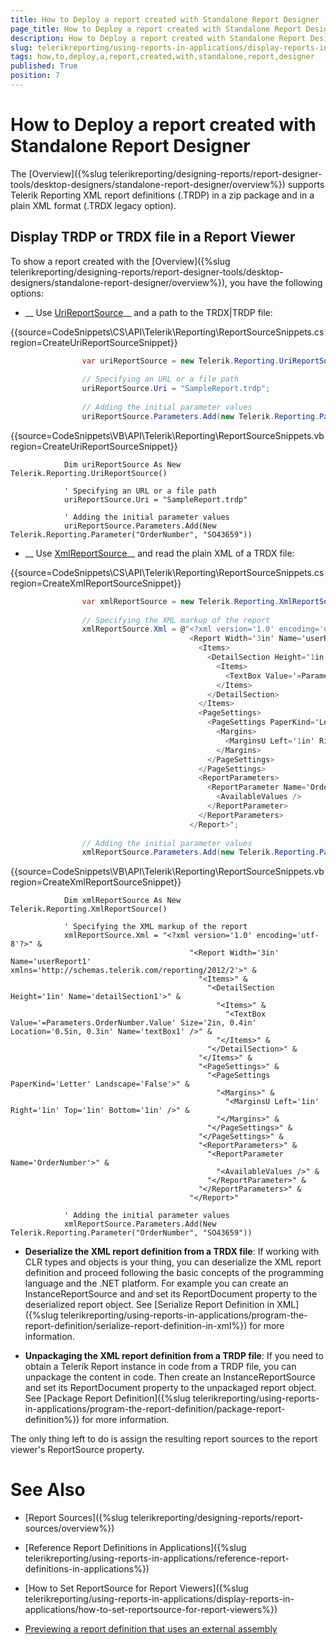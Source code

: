 ```yaml
---
title: How to Deploy a report created with Standalone Report Designer
page_title: How to Deploy a report created with Standalone Report Designer | for Telerik Reporting Documentation
description: How to Deploy a report created with Standalone Report Designer
slug: telerikreporting/using-reports-in-applications/display-reports-in-applications/how-to-deploy-a-report-created-with-standalone-report-designer
tags: how,to,deploy,a,report,created,with,standalone,report,designer
published: True
position: 7
---
```


# How to Deploy a report created with Standalone Report Designer



The [Overview]({%slug telerikreporting/designing-reports/report-designer-tools/desktop-designers/standalone-report-designer/overview%})
        supports Telerik Reporting XML report definitions (.TRDP) in a zip package and in a plain XML format (.TRDX legacy option).
      

## Display TRDP or TRDX file in a Report Viewer

To show a report created with the [Overview]({%slug telerikreporting/designing-reports/report-designer-tools/desktop-designers/standalone-report-designer/overview%}), you have the following options:
        

* __
                Use [UriReportSource](/reporting/api/Telerik.Reporting.UriReportSource)__ and a path to the TRDX|TRDP file:
            

{{source=CodeSnippets\CS\API\Telerik\Reporting\ReportSourceSnippets.cs region=CreateUriReportSourceSnippet}}
````C#
	            var uriReportSource = new Telerik.Reporting.UriReportSource();
	
	            // Specifying an URL or a file path
	            uriReportSource.Uri = "SampleReport.trdp";
	
	            // Adding the initial parameter values
	            uriReportSource.Parameters.Add(new Telerik.Reporting.Parameter("OrderNumber", "SO43659"));
````



{{source=CodeSnippets\VB\API\Telerik\Reporting\ReportSourceSnippets.vb region=CreateUriReportSourceSnippet}}
````VB
	        Dim uriReportSource As New Telerik.Reporting.UriReportSource()
	
	        ' Specifying an URL or a file path
	        uriReportSource.Uri = "SampleReport.trdp"
	
	        ' Adding the initial parameter values
	        uriReportSource.Parameters.Add(New Telerik.Reporting.Parameter("OrderNumber", "SO43659"))
````



* __
                Use [XmlReportSource](/reporting/api/Telerik.Reporting.XmlReportSource)__ and read the plain XML of a TRDX file:
            

{{source=CodeSnippets\CS\API\Telerik\Reporting\ReportSourceSnippets.cs region=CreateXmlReportSourceSnippet}}
````C#
	            var xmlReportSource = new Telerik.Reporting.XmlReportSource();
	
	            // Specifying the XML markup of the report
	            xmlReportSource.Xml = @"<?xml version='1.0' encoding='utf-8'?>
	                                    <Report Width='3in' Name='userReport1' xmlns='http://schemas.telerik.com/reporting/2012/2'>
	                                      <Items>
	                                        <DetailSection Height='1in' Name='detailSection1'>
	                                          <Items>
	                                            <TextBox Value='=Parameters.OrderNumber.Value' Size='2in, 0.4in' Location='0.5in, 0.3in' Name='textBox1' />
	                                          </Items>
	                                        </DetailSection>
	                                      </Items>
	                                      <PageSettings>
	                                        <PageSettings PaperKind='Letter' Landscape='False'>
	                                          <Margins>
	                                            <MarginsU Left='1in' Right='1in' Top='1in' Bottom='1in' />
	                                          </Margins>
	                                        </PageSettings>
	                                      </PageSettings>
	                                      <ReportParameters>
	                                        <ReportParameter Name='OrderNumber'>
	                                          <AvailableValues />
	                                        </ReportParameter>
	                                      </ReportParameters>
	                                    </Report>";
	
	            // Adding the initial parameter values
	            xmlReportSource.Parameters.Add(new Telerik.Reporting.Parameter("OrderNumber", "SO43659"));
````



{{source=CodeSnippets\VB\API\Telerik\Reporting\ReportSourceSnippets.vb region=CreateXmlReportSourceSnippet}}
````VB
	        Dim xmlReportSource As New Telerik.Reporting.XmlReportSource()
	
	        ' Specifying the XML markup of the report
	        xmlReportSource.Xml = "<?xml version='1.0' encoding='utf-8'?>" &
	                                    "<Report Width='3in' Name='userReport1' xmlns='http://schemas.telerik.com/reporting/2012/2'>" &
	                                      "<Items>" &
	                                        "<DetailSection Height='1in' Name='detailSection1'>" &
	                                          "<Items>" &
	                                            "<TextBox Value='=Parameters.OrderNumber.Value' Size='2in, 0.4in' Location='0.5in, 0.3in' Name='textBox1' />" &
	                                          "</Items>" &
	                                        "</DetailSection>" &
	                                      "</Items>" &
	                                      "<PageSettings>" &
	                                        "<PageSettings PaperKind='Letter' Landscape='False'>" &
	                                          "<Margins>" &
	                                            "<MarginsU Left='1in' Right='1in' Top='1in' Bottom='1in' />" &
	                                          "</Margins>" &
	                                        "</PageSettings>" &
	                                      "</PageSettings>" &
	                                      "<ReportParameters>" &
	                                        "<ReportParameter Name='OrderNumber'>" &
	                                          "<AvailableValues />" &
	                                        "</ReportParameter>" &
	                                      "</ReportParameters>" &
	                                    "</Report>"
	
	        ' Adding the initial parameter values
	        xmlReportSource.Parameters.Add(New Telerik.Reporting.Parameter("OrderNumber", "SO43659"))
````



* __Deserialize the XML report definition from a TRDX file__:
            If working with CLR types and objects is your thing, you can deserialize the XML report definition and proceed
              following the basic concepts of the programming language and the .NET platform. For example you can create an InstanceReportSource and
              and set its ReportDocument property to the deserialized report object. See [Serialize Report Definition in XML]({%slug telerikreporting/using-reports-in-applications/program-the-report-definition/serialize-report-definition-in-xml%}) for more information.
            

* __Unpackaging the XML report definition from a TRDP file__:
            If you need to obtain a Telerik Report instance in code from a TRDP file, you can unpackage the content in code. Then create an InstanceReportSource and
              set its ReportDocument property to the unpackaged report object. See [Package Report Definition]({%slug telerikreporting/using-reports-in-applications/program-the-report-definition/package-report-definition%}) for more information.
            

The only thing left to do is assign the resulting report sources to the report viewer's ReportSource property.

# See Also


 * [Report Sources]({%slug telerikreporting/designing-reports/report-sources/overview%})

 * [Reference Report Definitions in Applications]({%slug telerikreporting/using-reports-in-applications/reference-report-definitions-in-applications%})

 * [How to Set ReportSource for Report Viewers]({%slug telerikreporting/using-reports-in-applications/display-reports-in-applications/how-to-set-reportsource-for-report-viewers%})

 * [Previewing a report definition that uses an external assembly](http://www.telerik.com/support/kb/reporting/report-viewers/deploying-trdx-that-uses-external-assembly.aspx)
